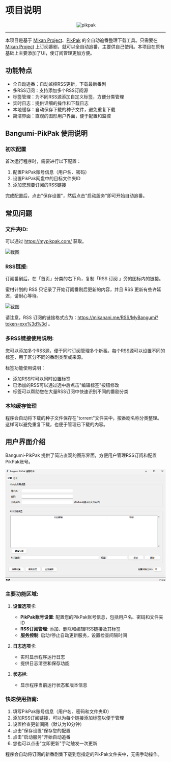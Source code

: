 # 项目说明

<p align="center">
    <img title="mikan project" src="https://mikanani.me/images/mikan-pic.png" alt="" width="10%">
    <img title="pikpak" src="https://raw.githubusercontent.com/okami-horo/PikPak-RSS/main/img/pikpak.png">
</p>

---

本项目是基于 [Mikan Project](https://mikanani.me)、[PikPak](https://mypikpak.com/) 的全自动追番整理下载工具。只需要在 [Mikan Project](https://mikanani.me) 上订阅番剧，就可以全自动追番，主要供自己使用。本项目在原有基础上主要添加了UI，使订阅管理更加方便。

## 功能特点

- 全自动追番：自动监控RSS更新，下载最新番剧
- 多RSS订阅：支持添加多个RSS订阅源
- 标签管理：为不同RSS源添加自定义标签，方便分类管理
- 实时日志：提供详细的操作和下载日志
- 本地缓存：自动保存下载的种子文件，避免重复下载
- 简洁界面：直观的图形用户界面，便于配置和监控

## Bangumi-PikPak 使用说明

### 初次配置

首次运行程序时，需要进行以下配置：

1. 配置PikPak账号信息（用户名、密码）
2. 设置PikPak网盘中的目标文件夹ID
3. 添加您想要订阅的RSS链接

完成配置后，点击"保存设置"，然后点击"启动服务"即可开始自动追番。

## 常见问题

### 文件夹ID:

可以通过 https://mypikpak.com/ 获取。

![截图](https://raw.githubusercontent.com/okami-horo/PikPak-RSS/main/img/b5900bc5d4695980707fda98f5c3e84a.png)

### RSS链接:

订阅番剧后，在「首页」分类的右下角，复制「RSS 订阅 」旁的图标内的链接。

蜜柑计划的 RSS 只记录了开始订阅番剧后更新的内容，并且 RSS 更新有些许延迟，请耐心等待。

![截图](https://raw.githubusercontent.com/okami-horo/PikPak-RSS/main/img/781e0a53fdf5aa6a1ea44c291e98c012.png)

请注意，RSS 订阅的链接格式应为：https://mikanani.me/RSS/MyBangumi?token=xxx%3d%3d 。

### 多RSS链接使用说明:

您可以添加多个RSS源，便于同时订阅管理多个新番。每个RSS源可以设置不同的标签，用于区分不同的番剧类型或来源。

标签功能使用说明：

- 添加RSS时可以同时设置标签
- 已添加的RSS可以通过选中后点击"编辑标签"按钮修改
- 标签可以帮助您在大量RSS订阅中快速识别不同的番剧分类

### 本地缓存管理

程序会自动将下载的种子文件保存在"torrent"文件夹中，按番剧名称分类整理。这样可以避免重复下载，也便于管理已下载的内容。

## 用户界面介绍

Bangumi-PikPak 提供了简洁直观的图形界面，方便用户管理RSS订阅和配置PikPak账号。

![UI界面](https://raw.githubusercontent.com/okami-horo/PikPak-RSS/main/img/ui.png)

### 主要功能区域:

1. **设置选项卡**:

   - **PikPak账号设置**: 配置您的PikPak账号信息，包括用户名、密码和文件夹ID
   - **RSS订阅管理**: 添加、删除和编辑RSS链接及其标签
   - **服务控制**: 启动/停止自动更新服务，设置检查间隔时间
2. **日志选项卡**:

   - 实时显示程序运行日志
   - 提供日志清空和保存功能
3. **状态栏**:

   - 显示程序当前运行状态和版本信息

### 快速使用指南:

1. 填写PikPak账号信息（用户名、密码和文件夹ID）
2. 添加RSS订阅链接，可以为每个链接添加标签以便于管理
3. 设置检查更新间隔（默认为10分钟）
4. 点击"保存设置"保存您的配置
5. 点击"启动服务"开始自动追番
6. 您也可以点击"立即更新"手动触发一次更新

程序会自动将订阅的新番剧集下载到您指定的PikPak文件夹中，无需手动操作。
